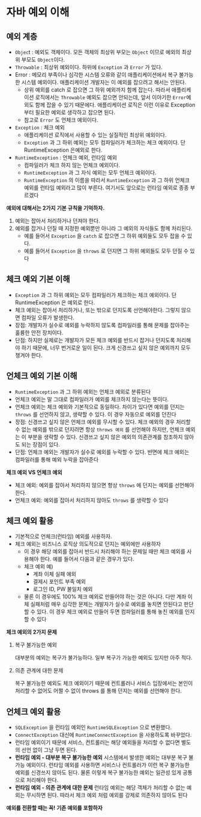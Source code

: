 # 자바 예외 이해

## 예외 계층

- `Objec`t : 예외도 객체이다. 모든 객체의 최상위 부모는 `Object` 이므로 예외의 최상위 부모도 `Object`이다.
- `Throwable` : 최상위 예외이다. 하위에 `Exception` 과 `Error` 가 있다.
- Error : 메모리 부족이나 심각한 시스템 오류와 같이 애플리케이션에서 복구 불가능한 시스템 예외이다. 애플리케이션 개발자는 이 예외를 잡으려고 해서는 안된다.
    - 상위 예외를 catch 로 잡으면 그 하위 예외까지 함께 잡는다. 따라서 애플리케이션 로직에서는 `Throwable` 예외도 잡으면 안되는데, 앞서 이야기한 `Error`예외도 함께 잡을 수 있기 때문에다. 애플리케이션 로직은 이런 이유로 Exception 부터 필요한 예외로 생각하고 잡으면 된다.
    - 참고로 `Error` 도 언체크 예외이다.
- `Exception` : 체크 예외
    - 애플리케이션 로직에서 사용할 수 있는 실질적인 최상위 예외이다.
    - `Exception` 과 그 하위 예외는 모두 컴파일러가 체크하는 체크 예외이다. 단 RuntimeException 은예외로 한다.
- `RuntimeException` : 언체크 예외, 런타임 예외
    - 컴파일러가 체크 하지 않는 언체크 예외이다.
    - `RuntimeException` 과 그 자식 예외는 모두 언체크 예외이다.
    - `RuntimeException` 의 이름을 따라서 `RuntimeException` 과 그 하위 언체크 예외를 런타임 예외라고 많이 부른다. 여기서도 앞으로는 런타임 예외로 종종 부르겠다

**예외에 대해서는 2가지 기본 규칙을 기억하자.**

1. 예외는 잡아서 처리하거나 던져야 한다.
2. 예외를 잡거나 던질 때 지정한 예외뿐만 아니라 그 예외의 자식들도 함께 처리된다.
    - 예를 들어서 `Exception` 을 `catch` 로 잡으면 그 하위 예외들도 모두 잡을 수 있다.
    - 예를 들어서 `Exception` 을 `throws` 로 던지면 그 하위 예외들도 모두 던질 수 있다

## 체크 예외 기본 이해

- `Exception` 과 그 하위 예외는 모두 컴파일러가 체크하는 체크 예외이다. 단 RuntimeException 은 예외로 한다.
- 체크 예외는 잡아서 처리하거나, 또는 밖으로 던지도록 선언해야한다. 그렇지 않으면 컴파일 오류가 발생한다.
- 장점: 개발자가 실수로 예외를 누락하지 않도록 컴파일러를 통해 문제를 잡아주는 훌륭한 안전 장치이다.
- 단점: 하지만 실제로는 개발자가 모든 체크 예외를 반드시 잡거나 던지도록 처리해야 하기 때문에, 너무 번거로운 일이 된다. 크게 신경쓰고 싶지 않은 예외까지 모두 챙겨야 한다.

## 언체크 예외 기본 이해

- `RuntimeException` 과 그 하위 예외는 언체크 예외로 분류된다
- 언체크 예외는 말 그대로 컴파일러가 예외를 체크하지 않는다는 뜻이다.
- 언체크 예외는 체크 예외와 기본적으로 동일하다. 차이가 있다면 예외를 던지는 `throws` 를 선언하지 않고, 생략할 수 있다. 이 경우 자동으로 예외를 던진다
- 장점: 신경쓰고 싶지 않은 언체크 예외를 무시할 수 있다. 체크 예외의 경우 처리할 수 없는 예외를 밖으로 던지려면 항상 `throws 예외` 를 선언해야 하지만, 언체크 예외는 이 부분을 생략할 수 있다. 신경쓰고 싶지 않은 예외의 의존관계를 참조하지 않아도 되는 장점이 있다.
- 단점: 언체크 예외는 개발자가 실수로 예외를 누락할 수 있다. 반면에 체크 예외는 컴파일러를 통해 예외 누락을 잡아준다

**체크 예외 VS 언체크 예외**

- 체크 예외: 예외를 잡아서 처리하지 않으면 항상 `throws` 에 던지는 예외를 선언해야 한다.
- 언체크 예외: 예외를 잡아서 처리하지 않아도 `throws` 를 생략할 수 있다

## 체크 예외 활용

- 기본적으로 언체크(런타임) 예외를 사용하자.
- 체크 예외는 비즈니스 로직상 의도적으로 던지는 예외에만 사용하자
    - 이 경우 해당 예외를 잡아서 반드시 처리해야 하는 문제일 때만 체크 예외를 사용해야 한다. 예를 들어서 다음과 같은 경우가 있다.
    - 체크 예외 예)
        - 계좌 이체 실패 예외
        - 결제시 포인트 부족 예외
        - 로그인 ID, PW 불일치 예외
    - 물론 이 경우에도 100% 체크 예외로 만들어야 하는 것은 아니다. 다만 계좌 이체 실패처럼 매우 심각한 문제는 개발자가 실수로 예외를 놓치면 안된다고 판단할 수 있다. 이 경우 체크 예외로 만들어 두면 컴파일러를 통해 놓친 예외를 인지할 수 있다

**체크 예외의 2가지 문제**

1. 복구 불가능한 예외
    
    대부분의 예외는 복구가 불가능하다. 일부 복구가 가능한 예외도 있지만 아주 적다.
    
2. 의존 관계에 대한 문제
    
    복구 불가능한 예외도 체크 예외이기 때문에 컨트롤러나 서비스 입장에서는 본인이 처리할 수 없어도 어쩔 수 없이 throws 를 통해 던지는 예외를 선언해야 한다.
    

## 언체크 예외 활용

- `SQLException` 을 런타임 예외인 `RuntimeSQLException` 으로 변환했다.
- `ConnectException` 대신에 `RuntimeConnectException` 을 사용하도록 바꾸었다.
- 런타임 예외이기 때문에 서비스, 컨트롤러는 해당 예외들을 처리할 수 없다면 별도의 선언 없이 그냥 두면
된다.
- **런타임 예외 - 대부분 복구 불가능한 예외**
시스템에서 발생한 예외는 대부분 복구 불가능 예외이다. 런타임 예외를 사용하면 서비스나 컨트롤러가 이런 복구 불가능한 예외를 신경쓰지 않아도 된다. 물론 이렇게 복구 불가능한 예외는 일관성 있게 공통으로 처리해야 한다.
- **런타임 예외 - 의존 관계에 대한 문제**
런타임 예외는 해당 객체가 처리할 수 없는 예외는 무시하면 된다. 따라서 체크 예외 처럼 예외를 강제로 의존하지 않아도 된다

**예외를 전환할 때는 꼭! 기존 예외를 포함하자**
